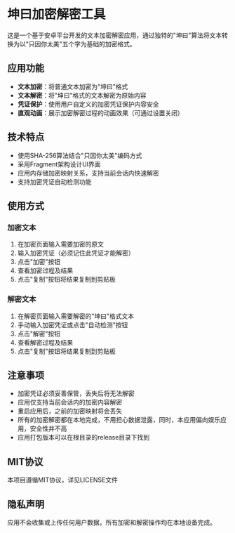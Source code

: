 # 坤曰加密解密工具

这是一个基于安卓平台开发的文本加密解密应用，通过独特的"坤曰"算法将文本转换为以"只因你太美"五个字为基础的加密格式。

## 应用功能

- **文本加密**：将普通文本加密为"坤曰"格式
- **文本解密**：将"坤曰"格式的文本解密为原始内容
- **凭证保护**：使用用户自定义的加密凭证保护内容安全
- **直观动画**：展示加密解密过程的动画效果（可通过设置关闭）

## 技术特点

- 使用SHA-256算法结合"只因你太美"编码方式
- 采用Fragment架构设计UI界面
- 应用内存储加密映射关系，支持当前会话内快速解密
- 支持加密凭证自动检测功能

## 使用方式

### 加密文本

1. 在加密页面输入需要加密的原文
2. 输入加密凭证（必须记住此凭证才能解密）
3. 点击"加密"按钮
4. 查看加密过程及结果
5. 点击"复制"按钮将结果复制到剪贴板

### 解密文本

1. 在解密页面输入需要解密的"坤曰"格式文本
2. 手动输入加密凭证或点击"自动检测"按钮
3. 点击"解密"按钮
4. 查看解密过程及结果
5. 点击"复制"按钮将结果复制到剪贴板

## 注意事项

- 加密凭证必须妥善保管，丢失后将无法解密
- 应用仅支持当前会话内的加密内容解密
- 重启应用后，之前的加密映射将会丢失
- 所有的加密解密都在本地完成，不用担心数据泄露，同时，本应用偏向娱乐应用，安全性并不高
- 应用打包版本可以在根目录的release目录下找到
## MIT协议
本项目遵循MIT协议，详见LICENSE文件

## 隐私声明

应用不会收集或上传任何用户数据，所有加密和解密操作均在本地设备完成。 
